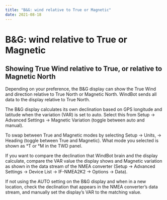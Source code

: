 ```yaml
---
title: "B&G: wind relative to True or Magnetic"
date: 2021-08-18
---
```

# B&G: wind relative to True or Magnetic

Showing True Wind relative to True, or relative to Magnetic North
-----------------------------------------------------------------

Depending on your preference, the B&G display can show the True Wind and direction relative to True North or Magnetic North. WindBot sends all data to the display relative to True North.

  

The B&G display calculates its own declination based on GPS longitude and latitude when the variation (VAR) is set to auto. Select this from Setup -> Advanced Settings -> Magnetic Variation (toggle between auto and manual).

  

To swap between True and Magnetic modes by selecting Setup -> Units, -> Heading (toggle between True and Magnetic). What mode you selected is shown as °T or °M in the TWD panel.

  

If you want to compare the declination that WindBot brain and the display calculate, compare the VAR value the display shows and Magnetic variation as shown in the data stream of the NMEA converter (Setup -> Advanced Settings -> Device List -> IF-NMEA2K2 -> Options -> Data).

  

If not using the AUTO setting on the B&G display and when in a new location, check the declination that appears in the NMEA converter’s data stream, and manually set the display’s VAR to the matching value.